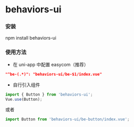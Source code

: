 # behaviors-ui

### 安装

npm install behaviors-ui

### 使用方法

- 在 uni-app 中配置 easycom（推荐）

```json
"^be-(.*)": "behaviors-ui/be-$1/index.vue"
```

- 自行引入组件

```javascript
import { Button } from 'behaviors-ui';
Vue.use(Button);
```
或者
```javascript
import Button from 'behaviors-ui/be-button/index.vue';
```
